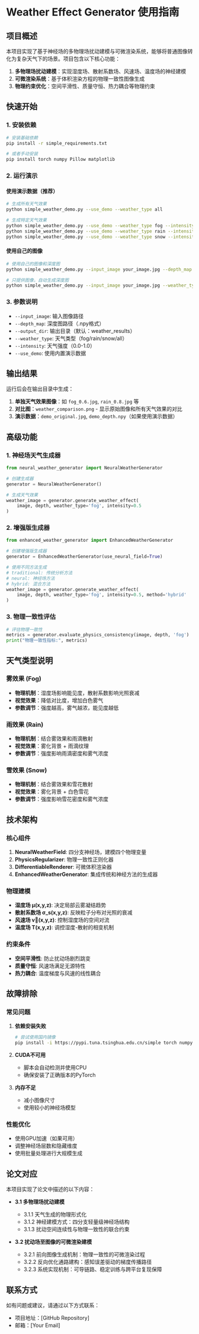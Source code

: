 # Weather Effect Generator 使用指南

## 项目概述

本项目实现了基于神经场的多物理场扰动建模与可微渲染系统，能够将普通图像转化为复杂天气下的场景。项目包含以下核心功能：

1. **多物理场扰动建模**：实现湿度场、散射系数场、风速场、温度场的神经建模
2. **可微渲染系统**：基于体积渲染方程的物理一致性图像生成
3. **物理约束优化**：空间平滑性、质量守恒、热力耦合等物理约束

## 快速开始

### 1. 安装依赖

```bash
# 安装基础依赖
pip install -r simple_requirements.txt

# 或者手动安装
pip install torch numpy Pillow matplotlib
```

### 2. 运行演示

#### 使用演示数据（推荐）

```bash
# 生成所有天气效果
python simple_weather_demo.py --use_demo --weather_type all

# 生成特定天气效果
python simple_weather_demo.py --use_demo --weather_type fog --intensity 0.7
python simple_weather_demo.py --use_demo --weather_type rain --intensity 0.8
python simple_weather_demo.py --use_demo --weather_type snow --intensity 0.6
```

#### 使用自己的图像

```bash
# 使用自己的图像和深度图
python simple_weather_demo.py --input_image your_image.jpg --depth_map your_depth.npy --weather_type fog

# 只提供图像，自动生成深度图
python simple_weather_demo.py --input_image your_image.jpg --weather_type all
```

### 3. 参数说明

- `--input_image`: 输入图像路径
- `--depth_map`: 深度图路径（.npy格式）
- `--output_dir`: 输出目录（默认：weather_results）
- `--weather_type`: 天气类型（fog/rain/snow/all）
- `--intensity`: 天气强度（0.0-1.0）
- `--use_demo`: 使用内置演示数据

## 输出结果

运行后会在输出目录中生成：

1. **单独天气效果图像**：如 `fog_0.6.jpg`, `rain_0.8.jpg` 等
2. **对比图**：`weather_comparison.png` - 显示原始图像和所有天气效果的对比
3. **演示数据**：`demo_original.jpg`, `demo_depth.npy`（如果使用演示数据）

## 高级功能

### 1. 神经场天气生成器

```python
from neural_weather_generator import NeuralWeatherGenerator

# 创建生成器
generator = NeuralWeatherGenerator()

# 生成天气效果
weather_image = generator.generate_weather_effect(
    image, depth, weather_type='fog', intensity=0.5
)
```

### 2. 增强版生成器

```python
from enhanced_weather_generator import EnhancedWeatherGenerator

# 创建增强版生成器
generator = EnhancedWeatherGenerator(use_neural_field=True)

# 使用不同方法生成
# traditional: 传统分析方法
# neural: 神经场方法
# hybrid: 混合方法
weather_image = generator.generate_weather_effect(
    image, depth, weather_type='fog', intensity=0.5, method='hybrid'
)
```

### 3. 物理一致性评估

```python
# 评估物理一致性
metrics = generator.evaluate_physics_consistency(image, depth, 'fog')
print("物理一致性指标:", metrics)
```

## 天气类型说明

### 雾效果 (Fog)
- **物理机制**：湿度场影响能见度，散射系数影响光照衰减
- **视觉效果**：降低对比度，增加白色雾气
- **参数调节**：强度越高，雾气越浓，能见度越低

### 雨效果 (Rain)
- **物理机制**：结合雾效果和雨滴散射
- **视觉效果**：雾化背景 + 雨滴纹理
- **参数调节**：强度影响雨滴密度和雾气浓度

### 雪效果 (Snow)
- **物理机制**：结合雾效果和雪花散射
- **视觉效果**：雾化背景 + 白色雪花
- **参数调节**：强度影响雪花密度和雾气浓度

## 技术架构

### 核心组件

1. **NeuralWeatherField**: 四分支神经场，建模四个物理变量
2. **PhysicsRegularizer**: 物理一致性正则化器
3. **DifferentiableRenderer**: 可微体积渲染器
4. **EnhancedWeatherGenerator**: 集成传统和神经方法的生成器

### 物理建模

- **湿度场 μ(x,y,z)**: 决定局部云雾凝结趋势
- **散射系数场 σ_s(x,y,z)**: 反映粒子分布对光照的衰减
- **风速场 v⃗(x,y,z)**: 控制湿度场的空间对流
- **温度场 T(x,y,z)**: 调控湿度-散射的相变机制

### 约束条件

- **空间平滑性**: 防止扰动场剧烈跳变
- **质量守恒**: 风速场满足无源特性
- **热力耦合**: 温度梯度与风速的线性耦合

## 故障排除

### 常见问题

1. **依赖安装失败**
   ```bash
   # 尝试使用国内镜像
   pip install -i https://pypi.tuna.tsinghua.edu.cn/simple torch numpy Pillow matplotlib
   ```

2. **CUDA不可用**
   - 脚本会自动检测并使用CPU
   - 确保安装了正确版本的PyTorch

3. **内存不足**
   - 减小图像尺寸
   - 使用较小的神经场模型

### 性能优化

- 使用GPU加速（如果可用）
- 调整神经场层数和隐藏维度
- 使用批量处理进行大规模生成

## 论文对应

本项目实现了论文中描述的以下内容：

- **3.1 多物理场扰动建模**
  - 3.1.1 天气生成的物理形式化
  - 3.1.2 神经建模方式：四分支轻量级神经场结构
  - 3.1.3 扰动空间连续性与物理一致性的联合约束

- **3.2 扰动场至图像的可微渲染建模**
  - 3.2.1 前向图像生成机制：物理一致性的可微渲染过程
  - 3.2.2 反向优化通路建构：感知误差驱动的梯度传播路径
  - 3.2.3 系统实现机制：可导链路、稳定训练与跨平台复现保障

## 联系方式

如有问题或建议，请通过以下方式联系：
- 项目地址：[GitHub Repository]
- 邮箱：[Your Email] 